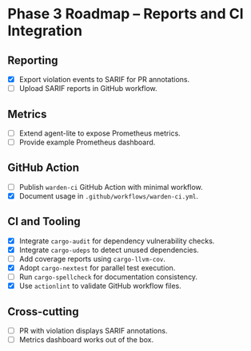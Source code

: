 # Phase 3 Roadmap – Reports and CI Integration

## Reporting
- [x] Export violation events to SARIF for PR annotations.
- [ ] Upload SARIF reports in GitHub workflow.

## Metrics
- [ ] Extend agent-lite to expose Prometheus metrics.
- [ ] Provide example Prometheus dashboard.

## GitHub Action
- [ ] Publish `warden-ci` GitHub Action with minimal workflow.
- [x] Document usage in `.github/workflows/warden-ci.yml`.

## CI and Tooling
 - [x] Integrate `cargo-audit` for dependency vulnerability checks.
 - [x] Integrate `cargo-udeps` to detect unused dependencies.
- [ ] Add coverage reports using `cargo-llvm-cov`.
- [x] Adopt `cargo-nextest` for parallel test execution.
- [ ] Run `cargo-spellcheck` for documentation consistency.
- [x] Use `actionlint` to validate GitHub workflow files.

## Cross-cutting
- [ ] PR with violation displays SARIF annotations.
- [ ] Metrics dashboard works out of the box.
